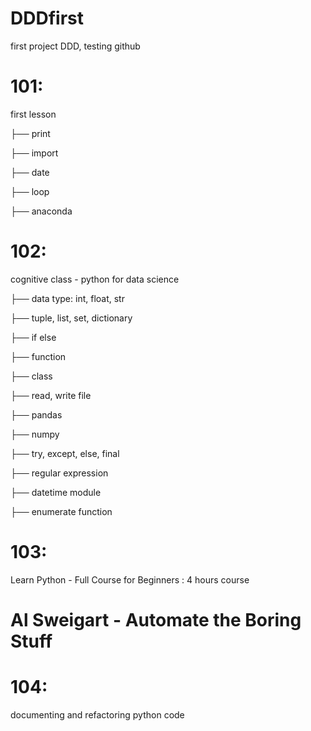 # DDDfirst
first project DDD, testing github


# 101:
first lesson

├── print

├── import

├── date

├── loop 

├── anaconda

# 102:
cognitive class - python for data science

├── data type: int, float, str

├── tuple, list, set, dictionary

├── if else 

├── function

├── class

├── read, write file

├── pandas

├── numpy

├── try, except, else, final

├── regular expression

├── datetime module

├── enumerate function


# 103: 
Learn Python - Full Course for Beginners : 4 hours course

# Al Sweigart - Automate the Boring Stuff

# 104:
documenting and refactoring python code